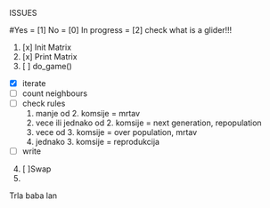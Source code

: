 ISSUES

#Yes = [1]  No = [0]  In progress = [2]     check what is a glider!!!

1. [x] Init Matrix
2. [x] Print Matrix
3. [ ] do_game()
  - [x] iterate
  - [ ] count neighbours
  - [ ] check rules
      1. manje od 2. komsije = mrtav
      2. vece ili jednako od 2. komsije = next generation, repopulation
      3. vece od 3. komsije = over population, mrtav
      4. jednako 3. komsije = reprodukcija
  - [ ] write
4. [ ]Swap
5. 

Trla baba lan
